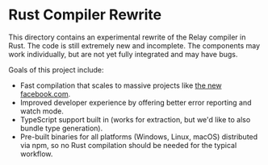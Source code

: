 # Rust Compiler Rewrite

This directory contains an experimental rewrite of the Relay compiler in Rust.
The code is still extremely new and incomplete. The components may work
individually, but are not yet fully integrated and may have bugs.

Goals of this project include:

- Fast compilation that scales to massive projects like
  [the new facebook.com](https://developers.facebook.com/videos/2019/building-the-new-facebookcom-with-react-graphql-and-relay/).
- Improved developer experience by offering better error reporting and watch
  mode.
- TypeScript support built in (works for extraction, but we'd like to also
  bundle type generation).
- Pre-built binaries for all platforms (Windows, Linux, macOS) distributed via
  npm, so no Rust compilation should be needed for the typical workflow.

